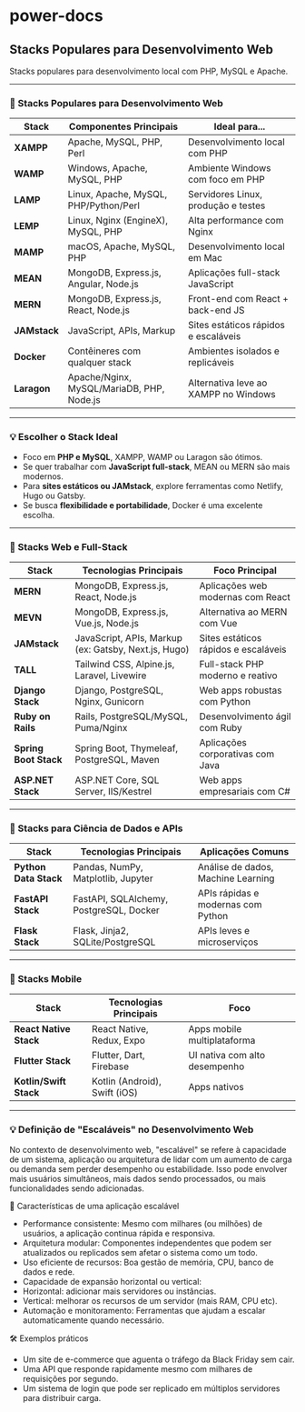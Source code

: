 # power-docs

## Stacks Populares para Desenvolvimento Web

Stacks populares para desenvolvimento local com PHP, MySQL e Apache.

---

### 🧱 Stacks Populares para Desenvolvimento Web

| Stack        | Componentes Principais                     | Ideal para...                          |
|--------------|--------------------------------------------|----------------------------------------|
| **XAMPP**     | Apache, MySQL, PHP, Perl                   | Desenvolvimento local com PHP          |
| **WAMP**      | Windows, Apache, MySQL, PHP                | Ambiente Windows com foco em PHP       |
| **LAMP**      | Linux, Apache, MySQL, PHP/Python/Perl      | Servidores Linux, produção e testes    |
| **LEMP**      | Linux, Nginx (EngineX), MySQL, PHP         | Alta performance com Nginx             |
| **MAMP**      | macOS, Apache, MySQL, PHP                  | Desenvolvimento local em Mac           |
| **MEAN**      | MongoDB, Express.js, Angular, Node.js      | Aplicações full-stack JavaScript       |
| **MERN**      | MongoDB, Express.js, React, Node.js        | Front-end com React + back-end JS      |
| **JAMstack**  | JavaScript, APIs, Markup                   | Sites estáticos rápidos e escaláveis   |
| **Docker**    | Contêineres com qualquer stack             | Ambientes isolados e replicáveis       |
| **Laragon**   | Apache/Nginx, MySQL/MariaDB, PHP, Node.js  | Alternativa leve ao XAMPP no Windows   |

---

### 💡 Escolher o Stack Ideal

- Foco em **PHP e MySQL**, XAMPP, WAMP ou Laragon são ótimos.
- Se quer trabalhar com **JavaScript full-stack**, MEAN ou MERN são mais modernos.
- Para **sites estáticos ou JAMstack**, explore ferramentas como Netlify, Hugo ou Gatsby.
- Se busca **flexibilidade e portabilidade**, Docker é uma excelente escolha.

---

### 🚀 Stacks Web e Full-Stack

| Stack         | Tecnologias Principais                                      | Foco Principal                          |
|---------------|-------------------------------------------------------------|------------------------------------------|
| **MERN**       | MongoDB, Express.js, React, Node.js                         | Aplicações web modernas com React        |
| **MEVN**       | MongoDB, Express.js, Vue.js, Node.js                        | Alternativa ao MERN com Vue              |
| **JAMstack**   | JavaScript, APIs, Markup (ex: Gatsby, Next.js, Hugo)        | Sites estáticos rápidos e escaláveis     |
| **TALL**       | Tailwind CSS, Alpine.js, Laravel, Livewire                 | Full-stack PHP moderno e reativo         |
| **Django Stack**| Django, PostgreSQL, Nginx, Gunicorn                        | Web apps robustas com Python             |
| **Ruby on Rails**| Rails, PostgreSQL/MySQL, Puma/Nginx                      | Desenvolvimento ágil com Ruby            |
| **Spring Boot Stack**| Spring Boot, Thymeleaf, PostgreSQL, Maven            | Aplicações corporativas com Java         |
| **ASP.NET Stack**| ASP.NET Core, SQL Server, IIS/Kestrel                    | Web apps empresariais com C#             |

---

### 🧪 Stacks para Ciência de Dados e APIs

| Stack               | Tecnologias Principais                          | Aplicações Comuns                      |
|---------------------|--------------------------------------------------|----------------------------------------|
| **Python Data Stack**| Pandas, NumPy, Matplotlib, Jupyter              | Análise de dados, Machine Learning     |
| **FastAPI Stack**    | FastAPI, SQLAlchemy, PostgreSQL, Docker         | APIs rápidas e modernas com Python     |
| **Flask Stack**      | Flask, Jinja2, SQLite/PostgreSQL                | APIs leves e microserviços             |

---

### 📱 Stacks Mobile

| Stack               | Tecnologias Principais                          | Foco                                   |
|---------------------|--------------------------------------------------|----------------------------------------|
| **React Native Stack**| React Native, Redux, Expo                      | Apps mobile multiplataforma            |
| **Flutter Stack**    | Flutter, Dart, Firebase                         | UI nativa com alto desempenho          |
| **Kotlin/Swift Stack**| Kotlin (Android), Swift (iOS)                 | Apps nativos                           |

---

### 💡 Definição de "Escaláveis" no Desenvolvimento Web

No contexto de desenvolvimento web, "escalável" se refere à capacidade de um sistema, aplicação ou arquitetura de lidar com um aumento de carga ou demanda sem perder desempenho ou estabilidade. Isso pode envolver mais usuários simultâneos, mais dados sendo processados, ou mais funcionalidades sendo adicionadas.

🧱 Características de uma aplicação escalável

- Performance consistente: Mesmo com milhares (ou milhões) de usuários, a aplicação continua rápida e responsiva.
- Arquitetura modular: Componentes independentes que podem ser atualizados ou replicados sem afetar o sistema como um todo.
- Uso eficiente de recursos: Boa gestão de memória, CPU, banco de dados e rede.
- Capacidade de expansão horizontal ou vertical:
- Horizontal: adicionar mais servidores ou instâncias.
- Vertical: melhorar os recursos de um servidor (mais RAM, CPU etc).
- Automação e monitoramento: Ferramentas que ajudam a escalar automaticamente quando necessário.
  
🛠 Exemplos práticos

- Um site de e-commerce que aguenta o tráfego da Black Friday sem cair.
- Uma API que responde rapidamente mesmo com milhares de requisições por segundo.
- Um sistema de login que pode ser replicado em múltiplos servidores para distribuir carga.
